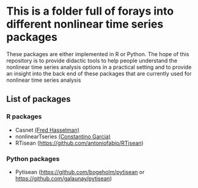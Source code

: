 # This is a folder full of forays into different nonlinear time series packages
These packages are either implemented in R or Python. 
The hope of this repository is to provide didactic tools to help people understand the nonlinear time series analysis options in a practical setting and to provide an insight into the back end of these packages that are currently used for nonlinear time series analysis

## List of packages  
### R packages
- Casnet [(Fred Hasselman)](https://github.com/FredHasselman/casnet)
- nonlinearTseries [(Constantino Garcia)](https://github.com/constantino-garcia/nonlinearTseries)
- RTisean (https://github.com/antoniofabio/RTisean)

### Python packages
- Pytisean (https://github.com/bogeholm/pytisean or https://github.com/galaunay/pytisean)
